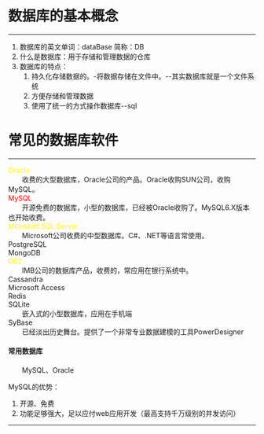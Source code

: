 # 数据库的基本概念

<hr/>

1. 数据库的英文单词：dataBase 简称：DB
2. 什么是数据库：用于存储和管理数据的仓库
3. 数据库的特点：
   1. 持久化存储数据的。-将数据存储在文件中。--其实数据库就是一个文件系统
   2. 方便存储和管理数据
   3. 使用了统一的方式操作数据库--sql

# 常见的数据库软件
<hr/>

<font color=yellow>Oracle</font>
<br/>&emsp;&emsp;收费的大型数据库，Oracle公司的产品。Oracle收购SUN公司，收购MySQL。<br/>
<font color=red>MySQL</font>
<br/>&emsp;&emsp;开源免费的数据库，小型的数据库，已经被Oracle收购了。MySQL6.X版本也开始收费。<br/>
<font color=yellow>Microsoft SQL Server</font>
<br/>&emsp;&emsp;Microsoft公司收费的中型数据库。C#、.NET等语言常使用。<br/>
PostgreSQL
<br/>
MongoDB
<br/>
<font color=yellow>DB2</font>
<br/>&emsp;&emsp;IMB公司的数据库产品，收费的，常应用在银行系统中。<br/>
Cassandra
<br/>
Microsoft Access
<br/>
Redis
<br/>
SQLite
<br/>&emsp;&emsp;嵌入式的小型数据库，应用在手机端<br/>
SyBase
<br/>&emsp;&emsp;已经淡出历史舞台。提供了一个非常专业数据建模的工具PowerDesigner<br/>

#### 常用数据库
&emsp;&emsp;MySQL、Oracle

MySQL的优势：
1. 开源、免费
2. 功能足够强大，足以应付web应用开发（最高支持千万级别的并发访问）

----
